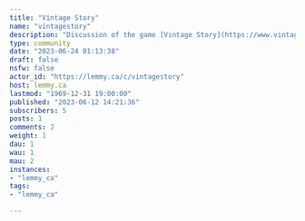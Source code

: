 ```yaml
---
title: "Vintage Story" 
name: "vintagestory"
description: "Discussion of the game [Vintage Story](https://www.vintagestory.at/), a block survival game similar to Minecraft but with more emphasis on realism and depth of gameplay."
type: community
date: "2023-06-24 01:13:38"
draft: false
nsfw: false
actor_id: "https://lemmy.ca/c/vintagestory"
host: lemmy.ca
lastmod: "1969-12-31 19:00:00"
published: "2023-06-12 14:21:36"
subscribers: 5
posts: 1
comments: 2
weight: 1
dau: 1
wau: 1
mau: 2
instances:
- "lemmy_ca"
tags: 
- "lemmy_ca"

---
```

